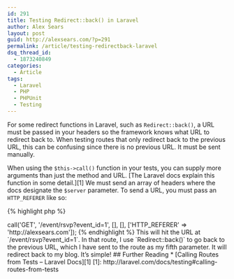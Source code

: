 ```yaml
---
id: 291
title: Testing Redirect::back() in Laravel
author: Alex Sears
layout: post
guid: http://alexsears.com/?p=291
permalink: /article/testing-redirectback-laravel
dsq_thread_id:
  - 1873240849
categories:
  - Article
tags:
  - Laravel
  - PHP
  - PHPUnit
  - Testing
---
```

For some redirect functions in Laravel, such as `Redirect::back()`, a URL must be passed in your headers so the framework knows what URL to redirect back to. When testing routes that only redirect back to the previous URL, this can be confusing since there is no previous URL. It must be sent manually.<!--more-->

When using the `$this->call()` function in your tests, you can supply more arguments than just the method and URL. [The Laravel docs explain this function in some detail.][1] We must send an array of headers where the docs designate the `$server` parameter. To send a URL, you must pass an `HTTP_REFERER` like so:

{% highlight php %}
<?php
$this->call('GET', '/event/rsvp?event_id=1', [], [], ['HTTP_REFERER' => 'http://alexsears.com']);
{% endhighlight %}

This will hit the URL at `/event/rsvp?event_id=1`. In that route, I use `Redirect::back()` to go back to the previous URL, which I have sent to the route as my fifth parameter. It will redirect back to my blog. It&#8217;s simple!

## Further Reading

  * [Calling Routes from Tests &#8211; Laravel Docs][1]

 [1]: http://laravel.com/docs/testing#calling-routes-from-tests